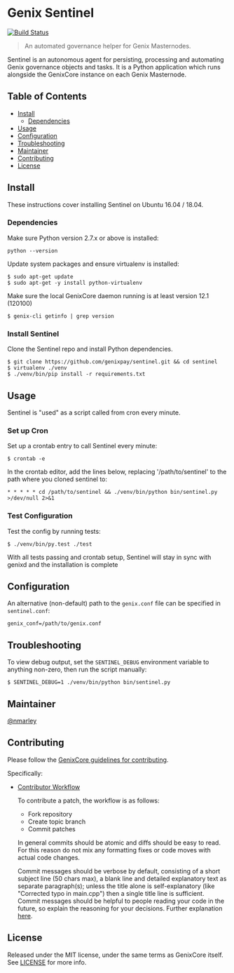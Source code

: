 # Genix Sentinel

[![Build Status](https://travis-ci.org/genixpay/sentinel.svg?branch=master)](https://travis-ci.org/genixpay/sentinel)

> An automated governance helper for Genix Masternodes.

Sentinel is an autonomous agent for persisting, processing and automating Genix governance objects and tasks. It is a Python application which runs alongside the GenixCore instance on each Genix Masternode.

## Table of Contents
- [Install](#install)
  - [Dependencies](#dependencies)
- [Usage](#usage)
- [Configuration](#configuration)
- [Troubleshooting](#troubleshooting)
- [Maintainer](#maintainer)
- [Contributing](#contributing)
- [License](#license)

## Install

These instructions cover installing Sentinel on Ubuntu 16.04 / 18.04.

### Dependencies

Make sure Python version 2.7.x or above is installed:

    python --version

Update system packages and ensure virtualenv is installed:

    $ sudo apt-get update
    $ sudo apt-get -y install python-virtualenv

Make sure the local GenixCore daemon running is at least version 12.1 (120100)

    $ genix-cli getinfo | grep version

### Install Sentinel

Clone the Sentinel repo and install Python dependencies.

    $ git clone https://github.com/genixpay/sentinel.git && cd sentinel
    $ virtualenv ./venv
    $ ./venv/bin/pip install -r requirements.txt

## Usage

Sentinel is "used" as a script called from cron every minute.

### Set up Cron

Set up a crontab entry to call Sentinel every minute:

    $ crontab -e

In the crontab editor, add the lines below, replacing '/path/to/sentinel' to the path where you cloned sentinel to:

    * * * * * cd /path/to/sentinel && ./venv/bin/python bin/sentinel.py >/dev/null 2>&1

### Test Configuration

Test the config by running tests:

    $ ./venv/bin/py.test ./test

With all tests passing and crontab setup, Sentinel will stay in sync with genixd and the installation is complete

## Configuration

An alternative (non-default) path to the `genix.conf` file can be specified in `sentinel.conf`:

    genix_conf=/path/to/genix.conf

## Troubleshooting

To view debug output, set the `SENTINEL_DEBUG` environment variable to anything non-zero, then run the script manually:

    $ SENTINEL_DEBUG=1 ./venv/bin/python bin/sentinel.py

## Maintainer

[@nmarley](https://github.com/nmarley)

## Contributing

Please follow the [GenixCore guidelines for contributing](https://github.com/genix-project/genix/blob/master/CONTRIBUTING.md).

Specifically:

* [Contributor Workflow](https://github.com/genix-project/genix/blob/master/CONTRIBUTING.md#contributor-workflow)

    To contribute a patch, the workflow is as follows:

    * Fork repository
    * Create topic branch
    * Commit patches

    In general commits should be atomic and diffs should be easy to read. For this reason do not mix any formatting fixes or code moves with actual code changes.

    Commit messages should be verbose by default, consisting of a short subject line (50 chars max), a blank line and detailed explanatory text as separate paragraph(s); unless the title alone is self-explanatory (like "Corrected typo in main.cpp") then a single title line is sufficient. Commit messages should be helpful to people reading your code in the future, so explain the reasoning for your decisions. Further explanation [here](http://chris.beams.io/posts/git-commit/).

## License

Released under the MIT license, under the same terms as GenixCore itself. See [LICENSE](LICENSE) for more info.
